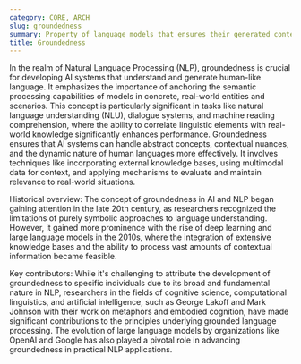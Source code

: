 ```yaml
---
category: CORE, ARCH
slug: groundedness
summary: Property of language models that ensures their generated content or interpretations are closely tied to or derived from real-world knowledge and contexts.
title: Groundedness
---
```


In the realm of Natural Language Processing (NLP), groundedness is crucial for developing AI systems that understand and generate human-like language. It emphasizes the importance of anchoring the semantic processing capabilities of models in concrete, real-world entities and scenarios. This concept is particularly significant in tasks like natural language understanding (NLU), dialogue systems, and machine reading comprehension, where the ability to correlate linguistic elements with real-world knowledge significantly enhances performance. Groundedness ensures that AI systems can handle abstract concepts, contextual nuances, and the dynamic nature of human languages more effectively. It involves techniques like incorporating external knowledge bases, using multimodal data for context, and applying mechanisms to evaluate and maintain relevance to real-world situations.

Historical overview: The concept of groundedness in AI and NLP began gaining attention in the late 20th century, as researchers recognized the limitations of purely symbolic approaches to language understanding. However, it gained more prominence with the rise of deep learning and large language models in the 2010s, where the integration of extensive knowledge bases and the ability to process vast amounts of contextual information became feasible.

Key contributors: While it's challenging to attribute the development of groundedness to specific individuals due to its broad and fundamental nature in NLP, researchers in the fields of cognitive science, computational linguistics, and artificial intelligence, such as George Lakoff and Mark Johnson with their work on metaphors and embodied cognition, have made significant contributions to the principles underlying grounded language processing. The evolution of large language models by organizations like OpenAI and Google has also played a pivotal role in advancing groundedness in practical NLP applications.